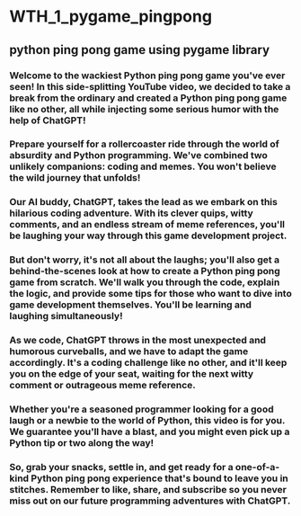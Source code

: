 # WTH_1_pygame_pingpong
## python ping pong game using pygame library

### Welcome to the wackiest Python ping pong game you've ever seen! In this side-splitting YouTube video, we decided to take a break from the ordinary and created a Python ping pong game like no other, all while injecting some serious humor with the help of ChatGPT!

### Prepare yourself for a rollercoaster ride through the world of absurdity and Python programming. We've combined two unlikely companions: coding and memes. You won't believe the wild journey that unfolds!

### Our AI buddy, ChatGPT, takes the lead as we embark on this hilarious coding adventure. With its clever quips, witty comments, and an endless stream of meme references, you'll be laughing your way through this game development project.

### But don't worry, it's not all about the laughs; you'll also get a behind-the-scenes look at how to create a Python ping pong game from scratch. We'll walk you through the code, explain the logic, and provide some tips for those who want to dive into game development themselves. You'll be learning and laughing simultaneously!

### As we code, ChatGPT throws in the most unexpected and humorous curveballs, and we have to adapt the game accordingly. It's a coding challenge like no other, and it'll keep you on the edge of your seat, waiting for the next witty comment or outrageous meme reference.

### Whether you're a seasoned programmer looking for a good laugh or a newbie to the world of Python, this video is for you. We guarantee you'll have a blast, and you might even pick up a Python tip or two along the way!

### So, grab your snacks, settle in, and get ready for a one-of-a-kind Python ping pong experience that's bound to leave you in stitches. Remember to like, share, and subscribe so you never miss out on our future programming adventures with ChatGPT.

